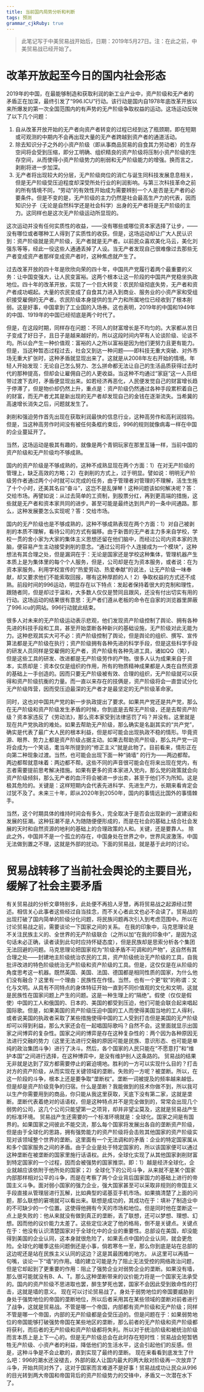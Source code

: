 ```yaml
---
title: 当前国内局势分析和判断 
tags: 预测
grammar_cjkRuby: true
---
```

> 此笔记写于中美贸易战开始后，日期：2019年5月27日。注：在此之前，中美贸易战已经开始了。
# 改革开放起至今日的国内社会形态
2019年的中国，在最能够制造和获取利润的新工业产业中，资产阶级和无产者的矛盾正在加深，最终引发了“996.ICU”行动。该行动是国内自1978年底改革开放以来所爆发的第一次全国范围内的有声势的无产阶级争取权益的运动。这场运动反映了以下几个问题：

1. 自从改革开放开始的无产者向资产者转变的过程已经到达了瓶颈期，即在短期或可观测的中期内不会再出现大量的无产者跨越到资产者的通道活动。
2. 除去知识分子之外的小资产阶级（即从事商品贸易的自食其力劳动者）的生存空间将会受到压缩，即分工明确、组织精良的资产阶级将压制小资产阶级的生存空间，从而使得小资产阶级势力的削弱和无产阶级能力的增强。换而言之，剥削将进一步加深。
3. 无产者将出现较大的分层，无产阶级岗位的消亡与诞生同科技发展息息相关，但是无产阶级受压迫程度却深受所处行业的利润影响。与第三次科技革命之前的所有情境不同，“劳动”的有效性开始成为需要辨别一个人是否是无产者的必要条件。但是不变的是，无产阶级的主力仍然是社会最高生产力的代表，因而知识分子（无论是自然科学还是社会科学）出身的无产者将是无产阶级的主力。这同样也是这次无产阶级运动所显现的。

这次运动并没有任何实质性的收益，——没有哪些或哪位资本家选择了让步，——没有哪位或者哪种工人得到了实质性的收获。但是，这场运动却让广大人民认识到：资产阶级就是资产阶级，无产者就是无产者。以前民众喜欢美化马云，美化刘强东等等，经此一役这些人通通丢掉了人设。当无产者发现自己很难像过去那些无产者变成资产者那样变成资产者时，这种焦虑就产生了。

过去改革开放的四十年是欣欣向荣的四十年，中国共产党履行着两个最重要的义务：让中国变强大，让人民变富裕。这两个根本让这一阶段的中国共产党稳坐执政地位。四十年的改革开放，实现了一个巨大转变：农民阶级彻底失势，无产者和资产者成功崛起。大量的农民变成了自食其力进入到商业、服务业的小资产家和受组织接受雇佣的无产者。农民阶级本身提供的生产力和所属地位已经收到了根本削弱。这是好事，中国拿到了工业国的入场券。这也表明，2019年的中国和1949年的中国、1919年的中国已经彻底是两个时代了。

但是，在这段时期，同样存在问题：不同人的财富增长是不均匀的。大家都从苦日子变成了好日子，且日子是越来越好的，所以这段时间内罕有人论谈阶级、论谈不均。所以会产生一种价值观：富裕的人之所以富裕是因为他们更努力且更有能力。但是，当这种暂态过程过去，社会又到达一种问题——即科技无重大突破、对外市场无重大扩张时，这种矛盾就显现出来了。这就是从2008年左右开始的情境。年轻人开始发现：无论自己怎么努力、怎么拼命都无法让自己的生活品质获得过去时代的那种提高，但却会让雇佣自己的人更收益。当这种不均通过“家庭”这一人员纽带过渡下去时，矛盾便显现出来。如若经济再恶化，人民便发觉自己的财富增长趋于停滞了，但是物价却仍然上升，重点是：资产阶级仍然通过各种手段累积着自己的财富，而无产者尤其是新出现的无产者却发现自己的金钱在逐渐流失。当希冀的高速增长消失之后，问题就发生了。

剥削和强迫劳作首先出现在获取利润最快的信息行业，这种高劳作和高利润挂钩。但是，当这种高劳作时间没有被任何条框约束后，996的规则就像病毒一样在中国的企业蔓延开了。

当然，这场运动是极其有趣的，就像是两个青铜玩家在那里互锤一样，当前中国的资产阶级和无产阶级均不够成熟。

国内的资产阶级是不够成熟的，这种不成熟显现在两个方面：1）在对无产阶级的管理上，缺乏高效的方略；2）在剥削的方式上，过于明显。譬如说：明明无产阶级劳作者通过两个小时就可以完成的任务，由于管理者对管理的不理解，活生生拖了十个小时，还美其名曰“奋斗”，这岂不是乱弹琴！这种问题该如何解决呢？答：交给市场。再譬如说：从过去简单的工资制，到股票分红，再到更高端的措施，这些就是无产者和资本家共同的进步。甚至可能是最终达到共产的一条中间通路。那么，这种发展要怎么实现呢？答：交给市场。

国内的无产阶级也是不够成熟的，这种不够成熟表现在两个方面：1）对自己被剥削的本质不理解，看待公司的方式有偏移。由于新晋的无产者主力多来自学校，学校一贯的舍小家为大家的集体主义思想还留在他们脑中，而经过公司内资本家的洗脑，便容易产生主动接受剥削的意念。“通过公司将个人连接成为一个模块”，这种想法有其合理之处，但是漏洞在于：无论是国家还是学校这种集体，管理机器产生本质上是为集体里的每个个人服务，但是，公司却是在为资本服务，或者说：在为资本家服务。利用学校宣传的“热爱劳动、热爱奉献”的说法，让无产阶级一味奉献，却又要求他们不能索取回报，哪有这种厚颜的人！2）争取权益的方式还不成熟。前段时间的996运动，明显存在以下特点：发起者保持着很大的克制和理性，跟随者同，但是却过于温和，大多数人仅仅是赞同且跟风，还没有付出切实有用的行动。这场运动的结果很有意思：无产者们遵从老板的命令在自家的浏览器里屏蔽了996.icu的网站。996行动就此结束。

很多人对未来的无产阶级运动表示悲观，他们发现资产阶级控制了舆论、拥有各种先进的科技手段和工具，甚至开始垄断各种新兴的基础设施，无产阶级对此无能为力。这种悲观其实大可不必：资产阶级控制了舆论，但是舆论的组织、撰写、宣传算法都是无产阶级在执行；资产阶级拥有各种先进的科学手段，但是这些科学手段的研发人员同样是受雇佣的无产者，资产阶级有各种先进工具，诸如QQ（笑），但是这些工具的研发、改进都是无产阶级劳作的产物。很多人认为成果来自于资本，实质却是：资本仅仅是组织的作用，所有的物质精神成果都是人类在自然资源的基础上一手创造的。因而只要无产阶级被有效、合理的组织，无产阶级就可以获得和资产阶级抗衡的力量。而一直以来存在的技俩是，资产阶级将会一直尝试分化无产阶级阵营，因而受压迫最深的无产者才是最坚定的无产阶级革命家。

同时，这也对中国共产党的新一步执政提出了要求。如果共产党还是共产党，那么在无产阶级和资产阶级发生矛盾的时候，你到底是去帮无产阶级，还是去帮资产阶级？资本家违反了《劳动法》，那么资本家受到法律惩罚了吗？并没有。这里就是现在共产党执政的难处。如果去帮助无产阶级，那么确实是名副其实的“共产党”，确实是代表了最广大人民的根本利益，但是却可能会出现执政不稳的情形。毕竟资源、眼界、势力上都是资产阶级占据主动。如果去帮助资产阶级，那么共产党一词将会成为一个笑话，耄当年所提到的“修正主义”就是此物了。目前看来，情形正在向第二种现象过渡。当然，也可能会出现下面一种“骑墙” 的行为——两边都帮。两边都帮就意味着：两边都不帮。这些不同的声音很可能会在将来出现在党内，有志者需要提前思考解决措施。如果有更多的资本家进入党内，那么党的政策就会向资产阶级倾斜，那么无产者的血汗将会被进一步出卖，甚至于他们不为所知。这是极其危险的。关键是：这样短期内会代表先进科学、先进生产力，长期来看肯定会过犹不及了。未来三十年，即从2020年到2050年，国内的事情远比国外的事情棘手。

当然，这个时期具体的维持时间会有多久，完全取决于是否会出现新的一波建设和发展的狂潮。这种狂潮不是人为随随便便形成的，而是在社会的基础上结合社会发展的天时和自然资源的地利的基础上的合理政策的人和。关键，还是要靠人。
除此之外，中国并不是一个孤立的存在，中国身处在世界之中，世界风波激荡，中国无法做到置之不理，这就是外部的扰动。下面的贸易战，就是基于此时的讨论。

# 贸易战转移了当前社会舆论的主要目光，缓解了社会主要矛盾
有关贸易战的分析文章特别多，此处便不再拾人牙慧，再将贸易战之起源经过赘述。相信关心此事者这些经过自当挂念，而不关心者此文也必不会读了。贸易战的出现打破了国内简单的阶级分化问题，将民族问题再次引入到考虑范围中。所以在讨论贸易战之前，需要谈论一下国家之间的关系。
在我的印象中，马克思理论是不关注民族主义的、全世界的无产阶级联合（之所以加“在我的印象中”，是因为这句话未必正确，读者读到此句时应持怀疑态度），但是民族却是思索分析各个集团无法回避的问题。马克思理论把国家视为“阶级矛盾不可调和的产物”，这自然有其合理之处——封建地主阶级统治农民的工具，资产阶级统治无产阶级的工具，自我批评改进的特色阶级统治无产阶级和资产阶级的工具。但是，这仅仅是在从阶级的角度思考这一机器。既然英国、美国、法国、德国都是相同性质的国家，为什么他们没有融合？这里有一个理由：民族性在作怪。当然，也有一个更“软”的称谓：文化与文明。从具有不同特点的身体特征开始一直到不同价值观的文化和文明，这就是民族性在国家问题上产生的问题。这是一种生理上的“隔绝”。假使（仅仅是假使）中国的工人和俄国的、日本的、美国的都受到压迫，他们可能会联合起来唱起国际歌。但是，如果美国的资产阶级压迫中国的工人而使得美国当地的工人得利，或者说美国的执政者采取了某些措施使得中国的工人受到打击但是美国的无产阶级却可以得到利益，那么大家还会在一起唱国际歌吗？自然不会。这里面就显示出国家之间博弈的复杂性。国家之间的博弈是存在这种复杂性的：两个因为各种原因无法进行交融的势力（这里无法进行交融的原因可能是民族、意识形态、也可能是单纯的政治集团斗争）进行了决斗。然后，各个国家的人民只能在“不愿意打”和“维护本国”之间进行选择，在这种博弈中，是没有维护别人这条路的。
贸易战的结果无非就是达到了双方都需要停止的窘迫境地。胜利的一方可以实现什么目的？打击对方的资产阶级，从而实现在关键领域的垄断。失败的一方呢？被垄断。所以，在这一阶段的斗争，根本上还是要争取“垄断权”。垄断一词被提及的频率越来越低，但是却是资产阶级竞争的归宿。什么是垄断？我能做到的技术你做不到，所以我可以生产你需要用到的商品，你只能从我这里获取，天底下没有第二家，这就是垄断。垄断代表着绝对的话语权，但是这种特点并不是完全做到的，常常会出现几个弱势的公司，这几个公司只能望第一之项背，却并非望尘莫及，这就是贸易战产生的标准环境。
贸易战产生还需要的一个标准环境就是：全球化。国家之间是有国界的。如果国家之间彼此不能交流，那么每个国家将发展出各自的垄断资产阶级，但是由于全球化的思路，拥有强势能力的资产阶级将会击败其他国家的资产阶级实现对该领域整个世界的垄断。这里面有一个无法调和的矛盾：企业的特定国家属从和多个国家服务之间的矛盾。由于企业是处于特定国家的，所以该国家便可以通过这种垄断在被垄断的国家里施行话语权。此外，全球化实现了从其他国家剥削财富到特定国家的一个过程，因而会被强势的国家推崇。即：1）越是经济全球化，企业就越应该依附于他所处的国家；2）全球化下的公司斗争，从来就不是某个国家内部那样相对公平的斗争，而是在考察了两个企业背后国家国力的基础上进行的帝国主义斗争。面对弱小国家的强力企业，强大国家甚至可以采取非规则的帝国主义手段直接从管理层进行瓦解，比如典型的诺基亚手机市场。如果搞清楚了上面的问题，那么联想的窘境就可以看出来。联想是成功的，其成功在于：填补了制造业中的不可缺少的一个位置。这使得他拥有今天的市场和地位。但是同时他在垄断这一点上是失败的：他从来就没有做到真正的垄断，丢了联想，还可以梦想、理想、幻想。因而他的议价能力太差了。这些定位决定了他的格局，倒不是关键点。关键点在于：他没有认识清楚国家对于全球化中的企业的重要性。总部设在美国，却没能得到美国的企业认同，这本身就很危险了，如果丢点中国的企业认同，就会更危险。全球化的暖季这些问题倒还是小事，倘若寒冬一至，那么你到底是站在总部的这边呢还是站在民族主义认同的这边？这是其最困难的地方。
从这里可以再插一句嘴，谈论一下“墙”的作用。墙的建立可能是为了阻止无法受控的网络政治问题，但是它却起到了更重要的作用：阻止了强势企业对弱势企业的垄断。如果没有墙，那么很可能就没有B、A、T。那么这种垄断带来的议价能力将是一个国家无法承受的。国内的资产阶级不思进取也罢，醉生梦死也罢，国家不会因此受到致命性的打击，这就是墙的意义。
现在可以讨论贸易战了。身处于弱势地位的帝国要威胁到身处于强势地位的帝国的垄断地位，所以后者采用其在某些领域的垄断对前者进行了战争，这就是贸易战。不管是哪一个帝国，内部都有资产阶级和无产阶级；同样不管是哪一个帝国，内部的无产阶级都是会受压迫的。但是问题在于：如果弱势地位的帝国能够打破强势帝国在某些地区的垄断，那么前者的无产阶级和资产阶级都将获利，而后者的无产阶级和资产阶级都将失利。所以对于统治阶级和被统治阶级而言本质上是上下一心的。但是无产阶级总会在此时存在短时性：贸易战会短暂牺牲无产阶级、小资产者的利益，降低他们的生活水平，这会引起他们的反感。但是，这种斗争是不会止歇的，直到实现了最终的垄断。
现在来看看到底发生了什么吧：996的潮水还没褪去，外部的敌人让国内最大的两大敌对阶级再一次放弃了斗争，开始共同对外了，这对于国家而言难道不是好事！贸易战成功让民众从996的目光转到两大帝国和帝国背后的资产阶级势力的交锋中，矛盾又一次潜在水下了。



